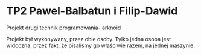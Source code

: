 # TP2   Pawel-Balbatun i Filip-Dawid
Projekt drugi technik programowania- arknoid

Projekt był wykonywany, przez obie osoby. Tylko jedna osoba jest widoczna, przez fakt, że pisaliśmy go właściwie razem, na jednej maszynie.
